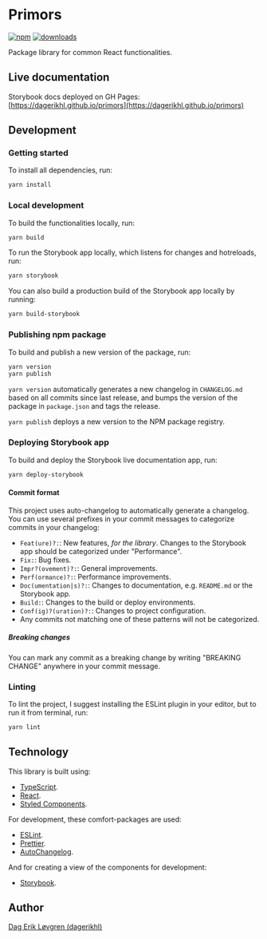 # Primors

[![npm](https://img.shields.io/npm/v/primors.svg?maxAge=2592000)](https://www.npmjs.com/package/primors)
[![downloads](https://img.shields.io/npm/dt/primors.svg?maxAge=2592000)](https://www.npmjs.com/package/primors)

Package library for common React functionalities.

## Live documentation

Storybook docs deployed on GH Pages: [https://dagerikhl.github.io/primors](https://dagerikhl.github.io/primors)

## Development

### Getting started

To install all dependencies, run:

```sh
yarn install
```

### Local development

To build the functionalities locally, run:

```sh
yarn build
```

To run the Storybook app locally, which listens for changes and hotreloads, run:

```sh
yarn storybook
```

You can also build a production build of the Storybook app locally by running:

```sh
yarn build-storybook
```

### Publishing npm package

To build and publish a new version of the package, run:

```sh
yarn version
yarn publish
```

`yarn version` automatically generates a new changelog in `CHANGELOG.md` based on all commits since last release, and bumps the version of the package in `package.json` and tags the release.

`yarn publish` deploys a new version to the NPM package registry.

### Deploying Storybook app

To build and deploy the Storybook live documentation app, run:

```sh
yarn deploy-storybook
```

#### Commit format

This project uses auto-changelog to automatically generate a changelog. You can use several prefixes in your commit messages to categorize commits in your changelog:

- `Feat(ure)?:`: New features, _for the library_. Changes to the Storybook app should be categorized under "Performance".
- `Fix:`: Bug fixes.
- `Impr?(ovement)?:`: General improvements.
- `Perf(ormance)?:`: Performance improvements.
- `Doc(umentation|s)?:`: Changes to documentation, e.g. `README.md` or the Storybook app.
- `Build:`: Changes to the build or deploy environments.
- `Conf(ig)?(uration)?:`: Changes to project configuration.
- Any commits not matching one of these patterns will not be categorized.

##### Breaking changes

You can mark any commit as a breaking change by writing "BREAKING CHANGE" anywhere in your commit message.

### Linting

To lint the project, I suggest installing the ESLint plugin in your editor, but to run it from terminal, run:

```sh
yarn lint
```

## Technology

This library is built using:

- [TypeScript](https://www.typescriptlang.org/).
- [React](https://reactjs.org/).
- [Styled Components](https://styled-components.com/).

For development, these comfort-packages are used:

- [ESLint](https://eslint.org/).
- [Prettier](https://prettier.io/).
- [AutoChangelog](https://github.com/CookPete/auto-changelog/).

And for creating a view of the components for development:

- [Storybook](https://storybook.js.org/).

## Author

[Dag Erik Løvgren (dagerikhl)](https://github.com/dagerikhl)
